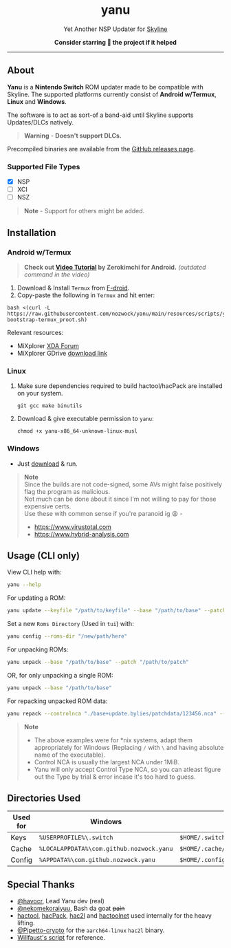 <div align="center">

# yanu
Yet Another NSP Updater for [Skyline](https://github.com/skyline-emu/skyline)

**Consider starring 🌟 the project if it helped**

</div align="center">

---

## About

**Yanu** is a **Nintendo Switch** ROM updater made to be compatible with Skyline. The supported platforms currently consist of **Android w/Termux**, **Linux** and **Windows**.

The software is to act as sort-of a band-aid until Skyline supports Updates/DLCs natively.

> **Warning** - **Doesn't support DLCs.**

Precompiled binaries are available from the [GitHub releases page](https://github.com/nozwock/yanu/releases).

### Supported File Types
- [x] NSP 
- [ ] XCI
- [ ] NSZ

> **Note** - Support for others might be added.

## Installation

### Android w/Termux

> **Check out [Video Tutorial](https://www.youtube.com/watch?v=rsYHWL7G3EI) by Zerokimchi for Android.** _(outdated command in the video)_

1. Download & Install `Termux` from [F-droid](https://f-droid.org/en/packages/com.termux/).
2. Copy-paste the following in `Termux` and hit enter:
  ```console
  bash <(curl -L https://raw.githubusercontent.com/nozwock/yanu/main/resources/scripts/yanu-bootstrap-termux_proot.sh)
  ```

Relevant resources:
- MiXplorer [XDA Forum](https://forum.xda-developers.com/t/app-2-2-mixplorer-v6-x-released-fully-featured-file-manager.1523691/)
- MiXplorer GDrive [download link](https://drive.google.com/drive/folders/1BfeK39boriHy-9q76eXLLqbCwfV17-Gv)


### Linux

1. Make sure dependencies required to build hactool/hacPack are installed on your system.
   ```console
   git gcc make binutils
   ```
2. Download & give executable permission to `yanu`:
   ```console
   chmod +x yanu-x86_64-unknown-linux-musl
   ```

### Windows

- Just [download](https://github.com/nozwock/yanu/releases) & run.

> **Note**\
> Since the builds are not code-signed, some AVs might false positively flag the program as malicious.\
> Not much can be done about it since I'm not willing to pay for those expensive certs.\
> Use these with common sense if you're paranoid ig :weary: -
> - https://www.virustotal.com
> - https://www.hybrid-analysis.com 

## Usage (CLI only)
View CLI help with:
```sh
yanu --help
```

For updating a ROM:
```sh
yanu update --keyfile "/path/to/keyfile" --base "/path/to/base" --patch "/path/to/patch"
```

Set a new `Roms Directory` (Used in `tui`) with:
```sh
yanu config --roms-dir "/new/path/here"
```

For unpacking ROMs:
```sh
yanu unpack --base "/path/to/base" --patch "/path/to/patch"
```

OR, for only unpacking a single ROM:
```sh
yanu unpack --base "/path/to/base"
```

For repacking unpacked ROM data:
```sh
yanu repack --controlnca "./base+update.bylies/patchdata/123456.nca" --romfsdir "./base+update.lielaws/romfs" --exefsdir "./base+update.bilies/exefs"
```

> **Note**
> - The above examples were for *nix systems, adapt them appropriately for Windows (Replacing `/` with `\` and having absolute name of the executable).
> - Control NCA is usually the largest NCA under 1MiB.
> - Yanu will only accept Control Type NCA, so you can atleast figure out the Type by trial & error incase it's too hard to guess.

## Directories Used

| Used for | Windows | Linux |
| --- | --- | --- |
| Keys | `%USERPROFILE%\.switch` | `$HOME/.switch` |
| Cache | `%LOCALAPPDATA%\com.github.nozwock.yanu` | `$HOME/.cache/com.github.nozwock.yanu` |
| Config | `%APPDATA%\com.github.nozwock.yanu` | `$HOME/.config/com.github.nozwock.yanu` |

## Special Thanks
- [@havocr](https://github.com/havocr1), Lead Yanu dev (real)
- [@nekomekoraiyuu](https://github.com/nekomekoraiyuu), Bash da goat ~~pain~~
- [hactool](https://github.com/SciresM/hactool), [hacPack](https://github.com/The-4n/hacPack), [hac2l](https://github.com/Atmosphere-NX/hac2l) and [hactoolnet](https://github.com/Thealexbarney/LibHac) used internally for the heavy lifting.
- [@Pipetto-crypto](https://github.com/Pipetto-crypto) for the `aarch64-linux` `hac2l` binary.
- [Willfaust's script](https://gist.github.com/willfaust/fb90dec409b8918290012031f09a78ef) for reference.
